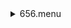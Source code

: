 <details>
<summary>656.menu</summary>

<blockquote>

<details>
<summary>656.cbk</summary>

<blockquote>

<details>
<summary>656_FW.rcp</summary>

<blockquote>

``` PREFILTERRANGE 656 ```

</blockquote></details>
<details>
<summary>Dark_4Sums.rcp</summary>

<blockquote>

``` SHUT	IN ```
``` DATA	RCAM	BOTH	656.28	4 ```
``` DATA	RCAM	BOTH	656.28	4 ```

</blockquote></details>
<details>
<summary>656_1_2beams_4sums.rcp</summary>

<blockquote>

``` SHUT OUT ```
``` DATA	RCAM	BOTH	656.28	4 ```
``` DATA	TCAM	BOTH	656.28	4 ```
``` SHUT IN ```

</blockquote></details>

</blockquote></details>

</blockquote></details>
